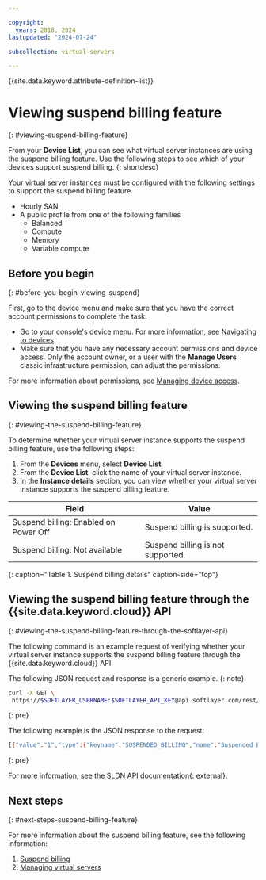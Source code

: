 ```yaml
---

copyright:
  years: 2018, 2024
lastupdated: "2024-07-24"

subcollection: virtual-servers

---
```


{{site.data.keyword.attribute-definition-list}}

# Viewing suspend billing feature
{: #viewing-suspend-billing-feature}

From your **Device List**, you can see what virtual server instances are using the suspend billing feature. Use the following steps to see which of your devices support suspend billing.
{: shortdesc}

Your virtual server instances must be configured with the following settings to support the suspend billing feature.

- Hourly SAN
- A public profile from one of the following families
   - Balanced
   - Compute
   - Memory
   - Variable compute

## Before you begin
{: #before-you-begin-viewing-suspend}

First, go to the device menu and make sure that you have the correct account permissions to complete the task.

* Go to your console's device menu. For more information, see [Navigating to devices](/docs/virtual-servers?topic=virtual-servers-navigating-devices).
* Make sure that you have any necessary account permissions and device access. Only the account owner, or a user with the **Manage Users** classic infrastructure permission, can adjust the permissions.

For more information about permissions, see [Managing device access](/docs/virtual-servers?topic=virtual-servers-managing-device-access).

## Viewing the suspend billing feature
{: #viewing-the-suspend-billing-feature}

To determine whether your virtual server instance supports the suspend billing feature, use the following steps:

1. From the **Devices** menu, select **Device List**.
2. From the **Device List**, click the name of your virtual server instance.
3. In the **Instance details** section, you can view whether your virtual server instance supports the suspend billing feature.

| Field                                 | Value                     |
| --------------------------------------| ------------------------- |
| Suspend billing: Enabled on Power Off | Suspend billing is supported.     |
| Suspend billing: Not available          | Suspend billing is not supported. |
{: caption="Table 1. Suspend billing details" caption-side="top"}

## Viewing the suspend billing feature through the {{site.data.keyword.cloud}} API
{: #viewing-the-suspend-billing-feature-through-the-softlayer-api}

The following command is an example request of verifying whether your virtual server instance supports the suspend billing feature through the {{site.data.keyword.cloud}} API.

The following JSON request and response is a generic example.
{: note}

```bash
curl -X GET \
 https://$SOFTLAYER_USERNAME:$SOFTLAYER_API_KEY@api.softlayer.com/rest/v3/SoftLayer_Virtual_Guest/<VSI ID>/getAttributes.json
```
{: pre}

The following example is the JSON response to the request:

```bash
[{"value":"1","type":{"keyname":"SUSPENDED_BILLING","name":"Suspended Billing"}}]
```
{: pre}

For more information, see the [SLDN API documentation](https://sldn.softlayer.com/reference/services/SoftLayer_Virtual_Guest/getAttributes/){: external}.

## Next steps
{: #next-steps-suspend-billing-feature}

For more information about the suspend billing feature, see the following information:
1. [Suspend billing](/docs/virtual-servers?topic=virtual-servers-requirements)
2. [Managing virtual servers](/docs/virtual-servers?topic=virtual-servers-managing-virtual-servers#managing-virtual-servers)
